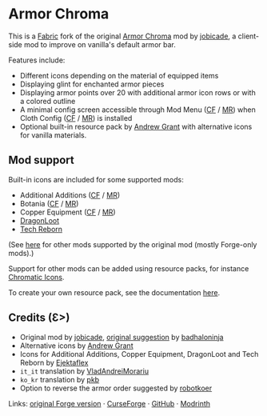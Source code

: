 # Armor Chroma

This is a [Fabric](https://fabricmc.net/) fork of the original [Armor Chroma](https://www.curseforge.com/minecraft/mc-mods/armor-chroma) mod by [jobicade], a client-side mod to improve on vanilla's default armor bar.

Features include:
- Different icons depending on the material of equipped items
- Displaying glint for enchanted armor pieces
- Displaying armor points over 20 with additional armor icon rows or with a colored outline
- A minimal config screen accessible through Mod Menu ([CF](https://www.curseforge.com/minecraft/mc-mods/modmenu) / [MR](https://modrinth.com/mod/modmenu))
 when Cloth Config ([CF](https://www.curseforge.com/minecraft/mc-mods/cloth-config) / [MR](https://modrinth.com/mod/cloth-config)) is installed
- Optional built-in resource pack by [Andrew Grant] with alternative icons for vanilla materials.

## Mod support
 
Built-in icons are included for some supported mods:
- Additional Additions ([CF](https://www.curseforge.com/minecraft/mc-mods/additional-additions) / [MR](https://modrinth.com/mod/addadd))
- Botania ([CF](https://www.curseforge.com/minecraft/mc-mods/botania-fabric) / [MR](https://modrinth.com/mod/botania))
- Copper Equipment ([CF](https://www.curseforge.com/minecraft/mc-mods/copper-equipment-fabric) / [MR](https://modrinth.com/mod/copper-equipment))
- [DragonLoot](https://www.curseforge.com/minecraft/mc-mods/dragonloot)
- [Tech Reborn](https://www.curseforge.com/minecraft/mc-mods/techreborn)

(See [here](https://www.curseforge.com/minecraft/mc-mods/armor-chroma) for other mods supported by the original mod (mostly Forge-only mods).)

Support for other mods can be added using resource packs, for instance [Chromatic Icons](https://modrinth.com/resourcepack/chromatic-icons).

To create your own resource pack, see the documentation [here](https://github.com/A5b84/armor-chroma-fabric/blob/main/docs/resource-packs.md).

## Credits (Ɛ>)
- Original mod by [jobicade], [original suggestion](https://www.minecraftforum.net/forums/mapping-and-modding/minecraft-mods/requests-ideas-for-mods/2566774) by [badhaloninja](https://www.minecraftforum.net/members/badhaloninja)
- Alternative icons by [Andrew Grant]
- Icons for Additional Additions, Copper Equipment, DragonLoot and Tech Reborn by [Ejektaflex](https://github.com/ejektaflex)
- `it_it` translation by [VladAndreiMorariu](https://github.com/VladAndreiMorariu)
- `ko_kr` translation by [pkb](https://github.com/XxPKBxX)
- Option to reverse the armor order suggested by [robotkoer](https://www.curseforge.com/members/robotkoer/projects)

Links: [original Forge version](https://www.curseforge.com/minecraft/mc-mods/armor-chroma) · [CurseForge](https://www.curseforge.com/minecraft/mc-mods/armor-chroma-for-fabric) · [GitHub](https://github.com/A5b84/armor-chroma-fabric) · [Modrinth](https://modrinth.com/mod/armor-chroma-for-fabric)

[jobicade]: https://www.curseforge.com/members/jobicade/projects
[Andrew Grant]: https://github.com/Andrew6rant
